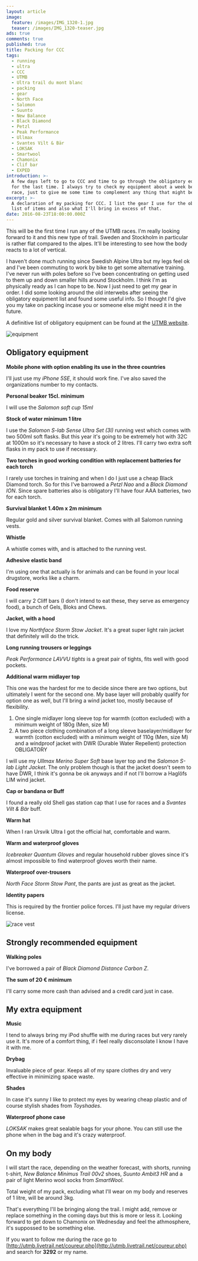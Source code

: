 ```yaml
---
layout: article
image:
  feature: /images/IMG_1320-1.jpg
  teaser: /images/IMG_1320-teaser.jpg
ads: true
comments: true
published: true
title: Packing for CCC
tags:
  - running
  - ultra
  - CCC
  - UTMB
  - Ultra trail du mont blanc
  - packing
  - gear
  - North Face
  - Salomon
  - Suunto
  - New Balance
  - Black Diamond
  - Petzl
  - Peak Performance
  - Ullmax
  - Svantes Vilt & Bär
  - LOKSAK
  - Smartwool
  - Chamonix
  - Clif bar
  - EXPED
introduction: >-
  A few days left to go to CCC and time to go through the obligatory equipment
  for the last time. I always try to check my equipment about a week before a
  race, just to give me some time to complement any thing that might be missing.
excerpt: >-
  A declaration of my packing for CCC. I list the gear I use for the obligatory
  list of items and also what I'll bring in excess of that.
date: 2016-08-23T18:00:00.000Z
---
```

This will be the first time I run any of the UTMB races. I'm really looking forward to it and this new type of trail. Sweden and Stockholm in particular is rather flat compared to the alpes. It'll be interesting to see how the body reacts to a lot of vertical.

I haven't done much running since Swedish Alpine Ultra but my legs feel ok and I've been commuting to work by bike to get some alternative training. I've never run with poles before so I've been concentrating on getting used to them up and down smaller hills around Stockholm. I think I'm as physically ready as I can hope to be. Now I just need to get my gear in order. I did some looking around the old interwebs after seeing the obligatory equipment list and found some useful info. So I thought I'd give you my take on packing incase you or someone else might need it in the future.

A definitive list of obligatory equipment can be found at the [UTMB website](http://utmbmontblanc.com/en/page/359/Equipment%20advices.html).

![equipment](/images/IMG_1320-1.jpg)

## Obligatory equipment

**Mobile phone with option enabling its use in the three countries**

I'll just use my *iPhone 5SE*, it should work fine. I've also saved the organizations number to my contacts.

**Personal beaker 15cl. minimum**

I will use the *Salomon soft cup 15ml*

**Stock of water minimum 1 litre**

I use the *Salomon S-lab Sense Ultra Set (3l)* running vest which comes with two 500ml soft flasks. But this year it's going to be extremely hot with 32C at 1000m so it's necessary to have a stock of 2 litres. I'll carry two extra soft flasks in my pack to use if necessary.

**Two torches in good working condition with replacement batteries for each torch**

I rarely use torches in training and when I do I just use a cheap Black Diamond torch. So for this I've barrowed a *Petzl Nao* and a *Black Diamond ION*. Since spare batteries also is obligatory I'll have four AAA batteries, two for each torch.

**Survival blanket 1.40m x 2m minimum**

Regular gold and silver survival blanket. Comes with all Salomon running vests.

**Whistle**

A whistle comes with, and is attached to the running vest.

**Adhesive elastic band**

I'm using one that actually is for animals and can be found in your local drugstore, works like a charm.

**Food reserve**

I will carry 2 Cliff bars (I don't intend to eat these, they serve as emergency food), a bunch of Gels, Bloks and Chews.

**Jacket, with a hood**

I love my *Northface Storm Stow Jacket*. It's a great super light rain jacket that definitely will do the trick.

**Long running trousers or leggings**

*Peak Performance LAVVU tights* is a great pair of tights, fits well with good pockets.

**Additional warm midlayer top**

This one was the hardest for me to decide since there are two options, but ultimately I went for the second one. My base layer will probably qualify for option one as well, but I'll bring a wind jacket too, mostly because of flexibility.

1. One single midlayer long sleeve top for warmth (cotton excluded) with a minimum weight of 180g (Men, size M)
2. A two piece clothing combination of a long sleeve baselayer/midlayer for warmth (cotton excluded) with a minimum weight of 110g (Men, size M) and a windproof jacket with DWR (Durable Water Repellent) protection	OBLIGATORY

I will use my *Ullmax Merino Super Soft* base layer top and the *Salomon S-lab Light Jacket*. The only problem though is that the jacket doesn't seem to have DWR, I think it's gonna be ok anyways and if not I'll borrow a Haglöfs LIM wind jacket.

**Cap or bandana or Buff**

I found a really old Shell gas station cap that I use for races and a *Svantes Vilt & Bär* buff.

**Warm hat**

When I ran Ursvik Ultra I got the official hat, comfortable and warm.

**Warm and waterproof gloves**

*Icebreaker Quantum Gloves* and regular household rubber gloves since it's almost impossible to find waterproof gloves worth their name.

**Waterproof over-trousers**

*North Face Storm Stow Pant*, the pants are just as great as the jacket.

**Identity papers**

This is required by the frontier police forces. I'll just have my regular drivers license.

![race vest](/images/IMG_1322-1.jpg)

## Strongly recommended equipment

**Walking poles**

I've borrowed a pair of *Black Diamond Distance Carbon Z*.

**The sum of 20 € minimum**

I'll carry some more cash than advised and a credit card just in case.

## My extra equipment

**Music**

I tend to always bring my iPod shuffle with me during races but very rarely use it. It's more of a comfort thing, if i feel really disconsolate I know I have it with me.

**Drybag**

Invaluable piece of gear. Keeps all of my spare clothes dry and very effective in minimizing space waste.

**Shades**

In case it's sunny I like to protect my eyes by wearing cheap plastic and of course stylish shades from *Toyshades*.

**Waterproof phone case**

*LOKSAK* makes great sealable bags for your phone. You can still use the phone when in the bag and it's crazy waterproof.

## On my body

I will start the race, depending on the weather forecast, with shorts, running t-shirt, *New Balance Minimus Trail 00v2* shoes, *Suunto Ambit3 HR* and a pair of light Merino wool socks from *SmartWool*.

Total weight of my pack, excluding what I'll wear on my body and reserves of 1 litre, will be around 3kg.

That's everything I'll be bringing along the trail. I might add, remove or replace something in the coming days but this is more or less it. Looking forward to get down to Chamonix on Wednesday and feel the athmosphere, it's suppossed to be something else.

If you want to follow me during the race go to [http://utmb.livetrail.net/coureur.php](http://utmb.livetrail.net/coureur.php) and search for **3292** or my name.
